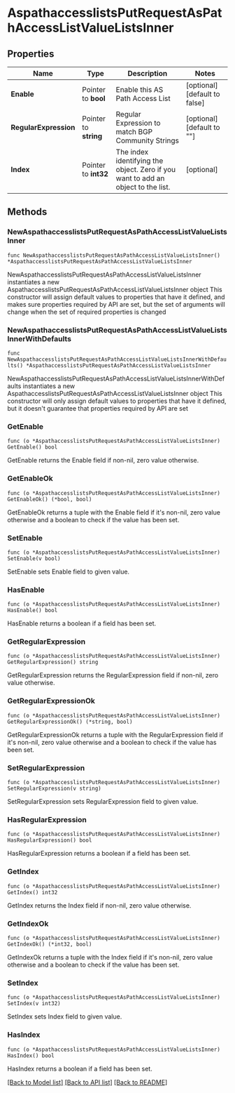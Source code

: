 # AspathaccesslistsPutRequestAsPathAccessListValueListsInner

## Properties

Name | Type | Description | Notes
------------ | ------------- | ------------- | -------------
**Enable** | Pointer to **bool** | Enable this AS Path Access List | [optional] [default to false]
**RegularExpression** | Pointer to **string** | Regular Expression to match BGP Community Strings | [optional] [default to ""]
**Index** | Pointer to **int32** | The index identifying the object. Zero if you want to add an object to the list. | [optional] 

## Methods

### NewAspathaccesslistsPutRequestAsPathAccessListValueListsInner

`func NewAspathaccesslistsPutRequestAsPathAccessListValueListsInner() *AspathaccesslistsPutRequestAsPathAccessListValueListsInner`

NewAspathaccesslistsPutRequestAsPathAccessListValueListsInner instantiates a new AspathaccesslistsPutRequestAsPathAccessListValueListsInner object
This constructor will assign default values to properties that have it defined,
and makes sure properties required by API are set, but the set of arguments
will change when the set of required properties is changed

### NewAspathaccesslistsPutRequestAsPathAccessListValueListsInnerWithDefaults

`func NewAspathaccesslistsPutRequestAsPathAccessListValueListsInnerWithDefaults() *AspathaccesslistsPutRequestAsPathAccessListValueListsInner`

NewAspathaccesslistsPutRequestAsPathAccessListValueListsInnerWithDefaults instantiates a new AspathaccesslistsPutRequestAsPathAccessListValueListsInner object
This constructor will only assign default values to properties that have it defined,
but it doesn't guarantee that properties required by API are set

### GetEnable

`func (o *AspathaccesslistsPutRequestAsPathAccessListValueListsInner) GetEnable() bool`

GetEnable returns the Enable field if non-nil, zero value otherwise.

### GetEnableOk

`func (o *AspathaccesslistsPutRequestAsPathAccessListValueListsInner) GetEnableOk() (*bool, bool)`

GetEnableOk returns a tuple with the Enable field if it's non-nil, zero value otherwise
and a boolean to check if the value has been set.

### SetEnable

`func (o *AspathaccesslistsPutRequestAsPathAccessListValueListsInner) SetEnable(v bool)`

SetEnable sets Enable field to given value.

### HasEnable

`func (o *AspathaccesslistsPutRequestAsPathAccessListValueListsInner) HasEnable() bool`

HasEnable returns a boolean if a field has been set.

### GetRegularExpression

`func (o *AspathaccesslistsPutRequestAsPathAccessListValueListsInner) GetRegularExpression() string`

GetRegularExpression returns the RegularExpression field if non-nil, zero value otherwise.

### GetRegularExpressionOk

`func (o *AspathaccesslistsPutRequestAsPathAccessListValueListsInner) GetRegularExpressionOk() (*string, bool)`

GetRegularExpressionOk returns a tuple with the RegularExpression field if it's non-nil, zero value otherwise
and a boolean to check if the value has been set.

### SetRegularExpression

`func (o *AspathaccesslistsPutRequestAsPathAccessListValueListsInner) SetRegularExpression(v string)`

SetRegularExpression sets RegularExpression field to given value.

### HasRegularExpression

`func (o *AspathaccesslistsPutRequestAsPathAccessListValueListsInner) HasRegularExpression() bool`

HasRegularExpression returns a boolean if a field has been set.

### GetIndex

`func (o *AspathaccesslistsPutRequestAsPathAccessListValueListsInner) GetIndex() int32`

GetIndex returns the Index field if non-nil, zero value otherwise.

### GetIndexOk

`func (o *AspathaccesslistsPutRequestAsPathAccessListValueListsInner) GetIndexOk() (*int32, bool)`

GetIndexOk returns a tuple with the Index field if it's non-nil, zero value otherwise
and a boolean to check if the value has been set.

### SetIndex

`func (o *AspathaccesslistsPutRequestAsPathAccessListValueListsInner) SetIndex(v int32)`

SetIndex sets Index field to given value.

### HasIndex

`func (o *AspathaccesslistsPutRequestAsPathAccessListValueListsInner) HasIndex() bool`

HasIndex returns a boolean if a field has been set.


[[Back to Model list]](../README.md#documentation-for-models) [[Back to API list]](../README.md#documentation-for-api-endpoints) [[Back to README]](../README.md)



